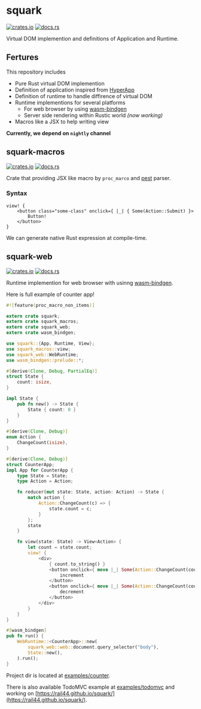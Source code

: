 # squark

[![crates.io](https://img.shields.io/crates/v/squark.svg)](https://crates.io/crates/squark)
[![docs.rs](https://docs.rs/squark/badge.svg)](https://docs.rs/squark/*/squark/)

Virtual DOM implemention and definitions of Application and Runtime.

## Fertures

This repository includes

* Pure Rust virtual DOM implemention
* Definition of application inspired from [HyperApp](https://github.com/hyperapp/hyperapp/)
* Definition of runtime to handle diffirence of virtual DOM
* Runtime implementions for several platforms
  * For web browser by using [wasm-bindgen](https://github.com/rustwasm/wasm-bindgen)
  + Server side rendering within Rustic world *(now working)*
* Macros like a JSX to help writing view

**Currently, we depend on `nightly` channel**

## squark-macros

[![crates.io](https://img.shields.io/crates/v/squark-macros.svg)](https://crates.io/crates/squark-macros)
[![docs.rs](https://docs.rs/squark-macros/badge.svg)](https://docs.rs/squark-macros/*/squark_macros/)

Crate that providing JSX like macro by `proc_marco` and [pest](https://github.com/pest-parser/pest) parser.  

### Syntax

```   
view! {
    <button class="some-class" onclick={ |_| { Some(Action::Submit) }>
        Button!
    </button>
}
```

We can generate native Rust expression at compile-time.

## squark-web

[![crates.io](https://img.shields.io/crates/v/squark-web.svg)](https://crates.io/crates/squark-web)
[![docs.rs](https://docs.rs/squark-web/badge.svg)](https://docs.rs/squark-web/*/squark_web/)

Runtime implemention for web browser with usinng [wasm-bindgen](https://github.com/rustwasm/wasm-bindgen/).

Here is full example of counter app!

```rust
#![feature(proc_macro_non_items)]

extern crate squark;
extern crate squark_macros;
extern crate squark_web;
extern crate wasm_bindgen;

use squark::{App, Runtime, View};
use squark_macros::view;
use squark_web::WebRuntime;
use wasm_bindgen::prelude::*;

#[derive(Clone, Debug, PartialEq)]
struct State {
    count: isize,
}

impl State {
    pub fn new() -> State {
        State { count: 0 }
    }
}

#[derive(Clone, Debug)]
enum Action {
    ChangeCount(isize),
}

#[derive(Clone, Debug)]
struct CounterApp;
impl App for CounterApp {
    type State = State;
    type Action = Action;

    fn reducer(mut state: State, action: Action) -> State {
        match action {
            Action::ChangeCount(c) => {
                state.count = c;
            }
        };
        state
    }

    fn view(state: State) -> View<Action> {
        let count = state.count;
        view! {
            <div>
                { count.to_string() }
                <button onclick={ move |_| Some(Action::ChangeCount(count.clone() + 1)) }>
                    increment
                </button>
                <button onclick={ move |_| Some(Action::ChangeCount(count - 1)) }>
                    decrement
                </button>
            </div>
        }
    }
}

#[wasm_bindgen]
pub fn run() {
    WebRuntime::<CounterApp>::new(
        squark_web::web::document.query_selector("body"),
        State::new(),
    ).run();
}
```

Project dir is located at [examples/counter](./examples/counter).

There is also available TodoMVC example at [examples/todomvc](./examples/todomvc) and working on [https://rail44.github.io/squark/](https://rail44.github.io/squark/).
